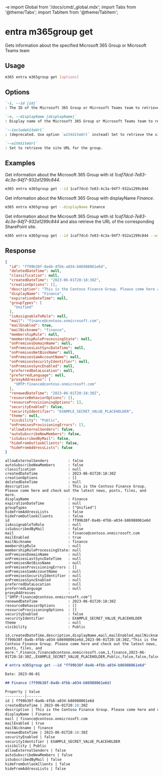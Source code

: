 -e <!-- DISCLAIMER: All secrets, passwords, and sensitive values in this document are examples only and not real credentials. -->
import Global from '/docs/cmd/_global.mdx';
import Tabs from '@theme/Tabs';
import TabItem from '@theme/TabItem';

# entra m365group get

Gets information about the specified Microsoft 365 Group or Microsoft Teams team

## Usage

```sh
m365 entra m365group get [options]
```

## Options

```md definition-list
`-i, --id [id]`
: The ID of the Microsoft 365 Group or Microsoft Teams team to retrieve information for. Specify either `id` or `displayName`, but not both.

`-n, --displayName [displayName]`
: Display name of the Microsoft 365 Group or Microsoft Teams team to retrieve information for. Specify either `id` or `displayName`, but not both.

`--includeSiteUrl`
: (deprecated. Use option `withSiteUrl` instead) Set to retrieve the site URL for the group.

`--withSiteUrl`
: Set to retrieve the site URL for the group.
```

<Global />

## Examples

Get information about the Microsoft 365 Group with id _1caf7dcd-7e83-4c3a-94f7-932a1299c844_.

```sh
m365 entra m365group get --id 1caf7dcd-7e83-4c3a-94f7-932a1299c844
```

Get information about the Microsoft 365 Group with displayName _Finance_.

```sh
m365 entra m365group get --displayName Finance
```

Get information about the Microsoft 365 Group with id _1caf7dcd-7e83-4c3a-94f7-932a1299c844_ and also retrieve the URL of the corresponding SharePoint site.

```sh
m365 entra m365group get --id 1caf7dcd-7e83-4c3a-94f7-932a1299c844 --withSiteUrl
```

## Response

<Tabs>
  <TabItem value="JSON">

  ```json
  {
    "id": "ff99b38f-0a4b-4fbb-a034-b86988061e6d",
    "deletedDateTime": null,
    "classification": null,
    "createdDateTime": "2023-06-01T20:18:30Z",
    "creationOptions": [],
    "description": "This is the Contoso Finance Group. Please come here and check out the latest news, posts, files, and more.",
    "displayName": "Finance",
    "expirationDateTime": null,
    "groupTypes": [
      "Unified"
    ],
    "isAssignableToRole": null,
    "mail": "finance@contoso.onmicrosoft.com",
    "mailEnabled": true,
    "mailNickname": "finance",
    "membershipRule": null,
    "membershipRuleProcessingState": null,
    "onPremisesDomainName": null,
    "onPremisesLastSyncDateTime": null,
    "onPremisesNetBiosName": null,
    "onPremisesSamAccountName": null,
    "onPremisesSecurityIdentifier": null,
    "onPremisesSyncEnabled": null,
    "preferredDataLocation": null,
    "preferredLanguage": null,
    "proxyAddresses": [
      "SMTP:finance@contoso.onmicrosoft.com"
    ],
    "renewedDateTime": "2023-06-01T20:18:30Z",
    "resourceBehaviorOptions": [],
    "resourceProvisioningOptions": [],
    "securityEnabled": false,
    "securityIdentifier": "EXAMPLE_SECRET_VALUE_PLACEHOLDER",
    "theme": null,
    "visibility": "Public",
    "onPremisesProvisioningErrors": [],
    "allowExternalSenders": false,
    "autoSubscribeNewMembers": false,
    "isSubscribedByMail": false,
    "hideFromOutlookClients": false,
    "hideFromAddressLists": false
  }
  ```

  </TabItem>
  <TabItem value="Text">

  ```text
  allowExternalSenders         : false
  autoSubscribeNewMembers      : false
  classification               : null
  createdDateTime              : 2023-06-01T20:18:30Z
  creationOptions              : []
  deletedDateTime              : null
  description                  : This is the Contoso Finance Group. Please come here and check out the latest news, posts, files, and more.
  displayName                  : Finance
  expirationDateTime           : null
  groupTypes                   : ["Unified"]
  hideFromAddressLists         : false
  hideFromOutlookClients       : false
  id                           : ff99b38f-0a4b-4fbb-a034-b86988061e6d
  isAssignableToRole           : null
  isSubscribedByMail           : false
  mail                         : finance@contoso.onmicrosoft.com
  mailEnabled                  : true
  mailNickname                 : finance
  membershipRule               : null
  membershipRuleProcessingState: null
  onPremisesDomainName         : null
  onPremisesLastSyncDateTime   : null
  onPremisesNetBiosName        : null
  onPremisesProvisioningErrors : []
  onPremisesSamAccountName     : null
  onPremisesSecurityIdentifier : null
  onPremisesSyncEnabled        : null
  preferredDataLocation        : null
  preferredLanguage            : null
  proxyAddresses               : ["SMTP:finance@contoso.onmicrosoft.com"]
  renewedDateTime              : 2023-06-01T20:18:30Z
  resourceBehaviorOptions      : []
  resourceProvisioningOptions  : []
  securityEnabled              : false
  securityIdentifier           : EXAMPLE_SECRET_VALUE_PLACEHOLDER
  theme                        : null
  visibility                   : Public
  ```

  </TabItem>
  <TabItem value="CSV">

  ```csv
  id,createdDateTime,description,displayName,mail,mailEnabled,mailNickname,renewedDateTime,securityEnabled,securityIdentifier,visibility,allowExternalSenders,autoSubscribeNewMembers,isSubscribedByMail,hideFromOutlookClients,hideFromAddressLists
  ff99b38f-0a4b-4fbb-a034-b86988061e6d,2023-06-01T20:18:30Z,"This is the Contoso Finance Group. Please come here and check out the latest news, posts, files, and more.",Finance,finance@contoso.onmicrosoft.com,1,finance,2023-06-01T20:18:30Z,,EXAMPLE_SECRET_VALUE_PLACEHOLDER,Public,false,false,false,false,false
  ```

  </TabItem>
  <TabItem value="Markdown">

  ```md
  # entra m365group get --id "ff99b38f-0a4b-4fbb-a034-b86988061e6d"

  Date: 2023-06-01

  ## Finance (ff99b38f-0a4b-4fbb-a034-b86988061e6d)

  Property | Value
  ---------|-------
  id | ff99b38f-0a4b-4fbb-a034-b86988061e6d
  createdDateTime | 2023-06-01T20:18:30Z
  description | This is the Contoso Finance Group. Please come here and check out the latest news, posts, files, and more.
  displayName | Finance
  mail | finance@contoso.onmicrosoft.com
  mailEnabled | true
  mailNickname | finance
  renewedDateTime | 2023-06-01T20:18:30Z
  securityEnabled | false
  securityIdentifier | EXAMPLE_SECRET_VALUE_PLACEHOLDER
  visibility | Public
  allowExternalSenders | false
  autoSubscribeNewMembers | false
  isSubscribedByMail | false
  hideFromOutlookClients | false
  hideFromAddressLists | false
  ```

  </TabItem>
</Tabs>
